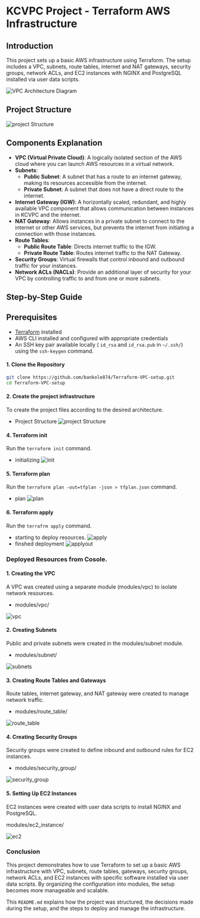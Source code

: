 # KCVPC Project - Terraform AWS Infrastructure

## Introduction
This project sets up a basic AWS infrastructure using Terraform. The setup includes a VPC, subnets, route tables, internet and NAT gateways, security groups, network ACLs, and EC2 instances with NGINX and PostgreSQL installed via user data scripts.

![VPC Architecture Diagram](https://github.com/bankole874/Terraform-VPC-setup/blob/main/images/kcvpc-architectural-diagram.png)

## Project Structure
![project Structure](https://github.com/bankole874/Terraform-VPC-setup/blob/main/images/1-file_structure.png)

## Components Explanation
 
- **VPC (Virtual Private Cloud)**: A logically isolated section of the AWS cloud where you can launch AWS resources in a virtual network.
- **Subnets**:
  - **Public Subnet**: A subnet that has a route to an internet gateway, making its resources accessible from the internet.
  - **Private Subnet**: A subnet that does not have a direct route to the internet.
- **Internet Gateway (IGW)**: A horizontally scaled, redundant, and highly available VPC component that allows communication between instances in KCVPC and the internet.
- **NAT Gateway**: Allows instances in a private subnet to connect to the internet or other AWS services, but prevents the internet from initiating a connection with those instances.
- **Route Tables**:
  - **Public Route Table**: Directs internet traffic to the IGW.
  - **Private Route Table**: Routes internet traffic to the NAT Gateway.
- **Security Groups**: Virtual firewalls that control inbound and outbound traffic for your instances.
- **Network ACLs (NACLs)**: Provide an additional layer of security for your VPC by controlling traffic to and from one or more subnets.
 
## Step-by-Step Guide


## Prerequisites

- [Terraform](https://www.terraform.io/downloads.html) installed
- AWS CLI installed and configured with appropriate credentials
- An SSH key pair available locally ( `id_rsa` and `id_rsa.pub` in `~/.ssh/`) using the `ssh-keygen` command.


#### 1. Clone the Repository

```sh
git clone https://github.com/bankole874/Terraform-VPC-setup.git
cd Terraform-VPC-setup
```

#### 2. Create the project infrastructure
To create the project files according to the desired architecture.
- Project Structure
![project Structure](https://github.com/bankole874/Terraform-VPC-setup/blob/main/images/1-file_structure.png)



#### 4. Terraform init
Run the `terraform init` command.
- initializing
![init](https://github.com/bankole874/Terraform-VPC-setup/blob/main/images/2-terraform_init.png)

#### 5. Terraform plan
Run the `terraform plan -out=tfplan -json > tfplan.json` command.
- plan
![plan](https://github.com/bankole874/Terraform-VPC-setup/blob/main/images/3-terraform_plan_output.png)

#### 6. Terraform apply
Run the `terrafrm apply` command.
- starting to deploy resources.
![apply](https://github.com/bankole874/Terraform-VPC-setup/blob/main/images/4-terraform_apply_start.png)
- finshed deployment
![applyout](https://github.com/bankole874/Terraform-VPC-setup/blob/main/images/4-terraform_apply_start.png)

### Deployed Resources from Cosole.
#### 1. Creating the VPC
A VPC was created using a separate module (modules/vpc) to isolate network resources.

- modules/vpc/

![vpc](https://github.com/bankole874/Terraform-VPC-setup/blob/main/images/A-vpc.png)

#### 2. Creating Subnets
Public and private subnets were created in the modules/subnet module.

- modules/subnet/

![subnets](https://github.com/bankole874/Terraform-VPC-setup/blob/main/images/B-subnets.png)

#### 3. Creating Route Tables and Gateways
Route tables, internet gateway, and NAT gateway were created to manage network traffic.

- modules/route_table/

![route_table](https://github.com/bankole874/Terraform-VPC-setup/blob/main/images/C-route-tables.png)

#### 4. Creating Security Groups
Security groups were created to define inbound and outbound rules for EC2 instances.

- modules/security_group/

![security_group](https://github.com/bankole874/Terraform-VPC-setup/blob/main/images/G-security-groups.png)


#### 5. Setting Up EC2 Instances
EC2 instances were created with user data scripts to install NGINX and PostgreSQL.

modules/ec2_instance/

![ec2](https://github.com/bankole874/Terraform-VPC-setup/blob/main/images/6-ec2_instances.png)

### Conclusion
This project demonstrates how to use Terraform to set up a basic AWS infrastructure with VPC, subnets, route tables, gateways, security groups, network ACLs, and EC2 instances with specific software installed via user data scripts. By organizing the configuration into modules, the setup becomes more manageable and scalable.

This `README.md` explains how the project was structured, the decisions made during the setup, and the steps to deploy and manage the infrastructure.